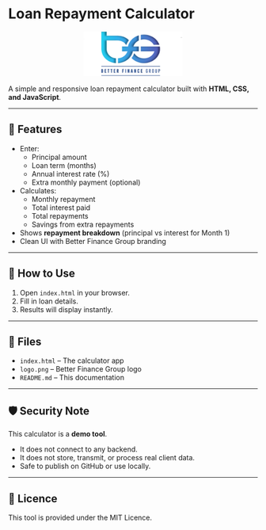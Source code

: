 # Loan Repayment Calculator

<p align="center">
  <img src="./logo.png" alt="Better Finance Group Logo" width="200">
</p>

A simple and responsive loan repayment calculator built with **HTML, CSS, and JavaScript**.

---

## 📌 Features
- Enter:
  - Principal amount
  - Loan term (months)
  - Annual interest rate (%)
  - Extra monthly payment (optional)
- Calculates:
  - Monthly repayment
  - Total interest paid
  - Total repayments
  - Savings from extra repayments
- Shows **repayment breakdown** (principal vs interest for Month 1)
- Clean UI with Better Finance Group branding

---

## 🚀 How to Use
1. Open `index.html` in your browser.
2. Fill in loan details.
3. Results will display instantly.

---

## 📂 Files
- `index.html` – The calculator app
- `logo.png` – Better Finance Group logo
- `README.md` – This documentation

---

## 🛡 Security Note
This calculator is a **demo tool**.  
- It does not connect to any backend.  
- It does not store, transmit, or process real client data.  
- Safe to publish on GitHub or use locally.  

---

## 📜 Licence
This tool is provided under the MIT Licence.
